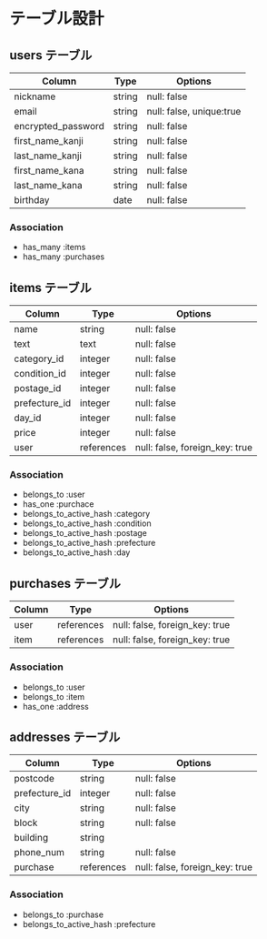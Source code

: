 # テーブル設計

## users テーブル

| Column             | Type    | Options                  |
| ------------------ | ------- | ------------------------ |
| nickname           | string  | null: false              |
| email              | string  | null: false, unique:true |
| encrypted_password | string  | null: false              |
| first_name_kanji   | string  | null: false              |
| last_name_kanji    | string  | null: false              |
| first_name_kana    | string  | null: false              |
| last_name_kana     | string  | null: false              |
| birthday           | date    | null: false              |



### Association

- has_many :items
- has_many :purchases


## items テーブル

| Column           | Type        | Options                        |
| ---------------- | ----------- | ------------------------------ |
| name             | string      | null: false                    |
| text             | text        | null: false                    |
| category_id      | integer     | null: false                    |
| condition_id     | integer     | null: false                    |
| postage_id       | integer     | null: false                    |
| prefecture_id    | integer     | null: false                    |
| day_id           | integer     | null: false                    |
| price            | integer     | null: false                    |
| user             | references  | null: false, foreign_key: true |

### Association

- belongs_to :user
- has_one :purchace
- belongs_to_active_hash :category
- belongs_to_active_hash :condition
- belongs_to_active_hash :postage
- belongs_to_active_hash :prefecture
- belongs_to_active_hash :day




## purchases テーブル

| Column | Type       | Options                        |
| ------ | ---------- | ------------------------------ |
| user   | references | null: false, foreign_key: true |
| item   | references | null: false, foreign_key: true |

### Association

- belongs_to :user
- belongs_to :item
- has_one :address

## addresses テーブル

| Column           | Type        | Options                        |
| ---------------- | ----------- | ------------------------------ |
| postcode         | string      | null: false                    |
| prefecture_id    | integer     | null: false                    |
| city             | string      | null: false                    |
| block            | string      | null: false                    |
| building         | string      |                                |
| phone_num        | string      | null: false                    |
| purchase         | references  | null: false, foreign_key: true |


### Association

- belongs_to :purchase
- belongs_to_active_hash :prefecture